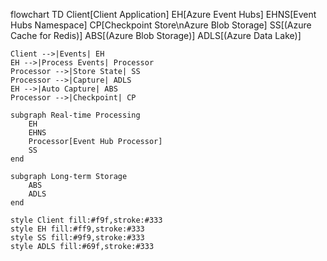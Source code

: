 flowchart TD
    Client[Client Application]
    EH[Azure Event Hubs]
    EHNS[Event Hubs Namespace]
    CP[Checkpoint Store\nAzure Blob Storage]
    SS[(Azure Cache for Redis)]
    ABS[(Azure Blob Storage)]
    ADLS[(Azure Data Lake)]
    
    Client -->|Events| EH
    EH -->|Process Events| Processor
    Processor -->|Store State| SS
    Processor -->|Capture| ADLS
    EH -->|Auto Capture| ABS
    Processor -->|Checkpoint| CP
    
    subgraph Real-time Processing
        EH
        EHNS
        Processor[Event Hub Processor]
        SS
    end
    
    subgraph Long-term Storage
        ABS
        ADLS
    end
    
    style Client fill:#f9f,stroke:#333
    style EH fill:#ff9,stroke:#333
    style SS fill:#9f9,stroke:#333
    style ADLS fill:#69f,stroke:#333